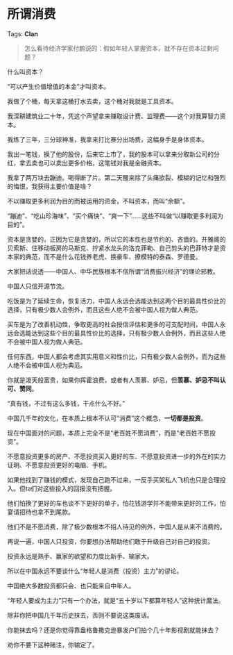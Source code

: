 # 所谓消费

Tags: **Clan**

> 怎么看待经济学家付鹏说的：假如年轻人掌握资本，就不存在资本过剩问题？



什么叫资本？

“可以产生价值增值的本金”才叫资本。

我做了个桶，每天拿这桶打水去卖，这个桶对我就是工具资本。

我深耕建筑业二十年，凭这个声望拿来赚取设计费、监理费——这个对我算智力资本。

我练了三年，三分球神准，我拿来打比赛分出场费，这幅身手是身体资本。

我出一笔钱，换了他的股份，后来它上市了，我的股本可以拿来分取新公司的分红，拿去卖也可以卖出更多价格，这笔钱对我是金融资本。

我拿了两万块去蹦迪。喝得断了片。第二天醒来除了头痛欲裂、模糊的记忆和强烈的悔恨，我获得主要价值是啥？

不以赚取更多利润为目的而被运用的资金，不叫资本，而叫“余额”。

“蹦迪”、“吃山珍海味”、“买个痛快”、“爽一下”……这些不叫做“以赚取更多利润为目的”。

资本是贪婪的，正因为它是贪婪的，所以它的本性也是节约的、吝啬的。开雅阁的贝索斯、住移动板房的马斯克、拧紧水龙头的洛克菲勒、自己剪头的巴菲特才是资本家的典范，而不是什么花钱养老虎、换豪车、撩模特的泰森、罗德曼。

大家把话说透——中国人、中华民族根本不信所谓“消费振兴经济”的理论邪教。

中国人只信开源节流。

  


吃饭是为了延续生命，恢复活力，中国人永远会选能达到这两个目的最具性价比的选择，只有极少数人会例外，而且这些人绝不会被中国人视为做人典范。

买车是为了改善机动性，争取更高的社会授信评估和更多的可支配时间，中国人永远会选能达到这些个目的最具性价比的选择，只有极少数人会例外，而且这些人绝不会被中国人视为做人典范。

任何东西，中国人都会考虑其实用意义和性价比，只有极少数人会例外，而为这些人绝不会被中国人视为典范。

你就是泼天般富贵，如果你挥霍浪费，或者有人羡慕、妒忌，但**羡慕、妒忌不叫认可、赞同**。

“真有钱，不过有这么多钱，干点什么不好。”

中国几千年的文化，在本质上根本不认可“消费”这个概念，**一切都是投资**。

现在中国面对的问题，本质上完全不是“老百姓不愿消费”，而是“老百姓不愿投资”。

不愿意投资更多的房产、不愿投资买入更好的车、不愿意投资进一步的外在的实力证明、不愿意投资更好的电脑、手机。

如果他找到了赚钱的模式，发现自己跑不过来，一反手买架私人飞机也只是合理投入。但ta们对这些投入的回报没有把握。

他们怕换了更好的车也谈不下更好的单子，怕花钱游学并不能带来更好的工作，怕宴请招待也拿不到尾款。

他们不是不愿消费，除了极少数根本不招人待见的例外，中国人是从来不消费的。

再说一遍，中国人只投资，你要想办法帮助他们敢于升级自己对自己的投资。

投资永远是熟手、赢家的欲望和力度比新手、输家大。

所以在中国永远不要谈什么“年轻人是消费（投资）主力”的谬论。

中国绝大多数投资都只会、也只能来自中年人。

“年轻人要成为主力”只有一个办法，就是“五十岁以下都算年轻人”这种统计魔法。

除非你把中国几千年历史抹去，否则不要说这类废话。

你能抹去吗？还是你觉得靠盎格鲁撒克逊暴发户们拍个几十年影视剧就能抹去？

劝你不要下这种赌注，你输定了。




